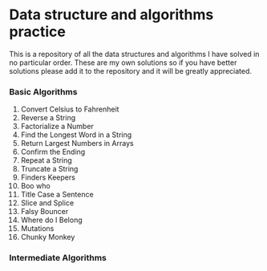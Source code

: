 # Data structure and algorithms practice

This is a repository of all the data structures and algorithms I have solved in no particular order. These are my own solutions so if you have better solutions please add it to the repository and it will be greatly appreciated.

### Basic Algorithms
1. Convert Celsius to Fahrenheit
2. Reverse a String
3. Factorialize a Number
4. Find the Longest Word in a String
5. Return Largest Numbers in Arrays
6. Confirm the Ending
7. Repeat a String 
8. Truncate a String
9. Finders Keepers
10. Boo who
11. Title Case a Sentence
12. Slice and Splice
13. Falsy Bouncer
14. Where do I Belong
15. Mutations
16. Chunky Monkey

### Intermediate Algorithms

